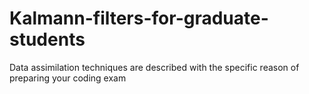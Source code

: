 # Kalmann-filters-for-graduate-students
Data assimilation techniques are described with the specific reason of preparing your coding exam

